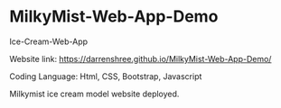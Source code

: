 # MilkyMist-Web-App-Demo
Ice-Cream-Web-App

Website link: https://darrenshree.github.io/MilkyMist-Web-App-Demo/

Coding Language: Html, CSS, Bootstrap, Javascript

Milkymist ice cream model website deployed.
